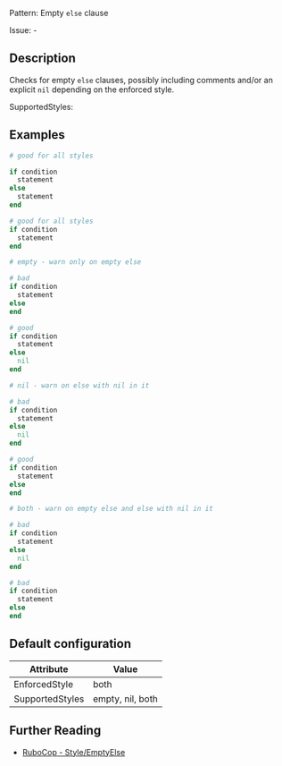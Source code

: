 Pattern: Empty `else` clause

Issue: -

## Description

Checks for empty `else` clauses, possibly including comments and/or an explicit `nil` depending on the enforced style.

SupportedStyles:

## Examples

```ruby
# good for all styles

if condition
  statement
else
  statement
end

# good for all styles
if condition
  statement
end
```
```ruby
# empty - warn only on empty else

# bad
if condition
  statement
else
end

# good
if condition
  statement
else
  nil
end
```
```ruby
# nil - warn on else with nil in it

# bad
if condition
  statement
else
  nil
end

# good
if condition
  statement
else
end
```
```ruby
# both - warn on empty else and else with nil in it

# bad
if condition
  statement
else
  nil
end

# bad
if condition
  statement
else
end
```

## Default configuration

Attribute | Value
--- | ---
EnforcedStyle | both
SupportedStyles | empty, nil, both

## Further Reading

* [RuboCop - Style/EmptyElse](https://docs.rubocop.org/rubocop/cops_style.html#styleemptyelse)
